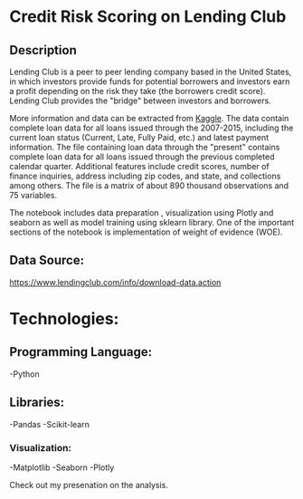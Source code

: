 # Credit Risk Scoring on Lending Club

## Description
Lending Club is a peer to peer lending company based in the United States, in which investors provide funds for potential borrowers and investors earn a profit depending on the risk they take (the borrowers credit score). Lending Club provides the "bridge" between investors and borrowers. 

More information and data can be extracted from <a href ="https://www.kaggle.com/wendykan/lending-club-loan-data">Kaggle</a>. The data contain complete loan data for all loans issued through the 2007-2015, including the current loan status (Current, Late, Fully Paid, etc.) and latest payment information. The file containing loan data through the "present" contains complete loan data for all loans issued through the previous completed calendar quarter. Additional features include credit scores, number of finance inquiries, address including zip codes, and state, and collections among others. The file is a matrix of about 890 thousand observations and 75 variables.

The notebook includes data preparation , visualization using Plotly and seaborn as well as model training using sklearn library.
One of the important sections of the notebook is implementation of weight of evidence (WOE).

## Data Source:
https://www.lendingclub.com/info/download-data.action

# Technologies:

## Programming Language: 
-Python

## Libraries:
-Pandas
-Scikit-learn

### Visualization: 
-Matplotlib
-Seaborn
-Plotly

Check out my presenation on the analysis.



